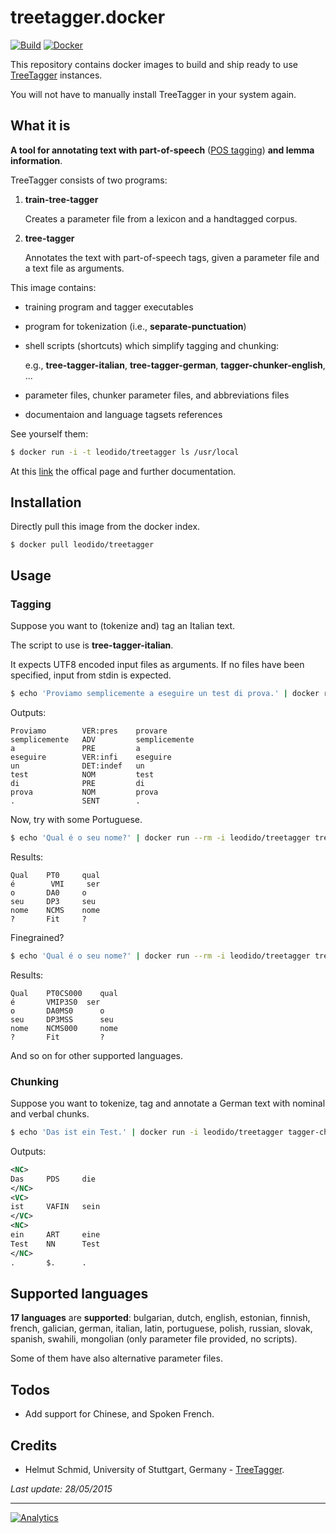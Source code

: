 treetagger.docker
=================

[![Build](https://circleci.com/gh/leodido/treetagger.docker/tree/master.png?style=shield)](https://circleci.com/gh/leodido/treetagger.docker) [![Docker](https://img.shields.io/badge/docker-ready-blue.svg?style=flat-square)](https://registry.hub.docker.com/u/leodido/treetagger)

This repository contains docker images to build and ship ready to use [TreeTagger](http://www.cis.uni-muenchen.de/~schmid/tools/TreeTagger/) instances.

You will not have to manually install TreeTagger in your system again.

What it is
----------

**A tool for annotating text with part-of-speech** ([POS tagging](http://en.wikipedia.org/wiki/Part-of-speech_tagging)) **and lemma information**.

TreeTagger consists of two programs:

1. **train-tree-tagger**

    Creates a parameter file from a lexicon and a handtagged corpus. 
    
2. **tree-tagger**

    Annotates the text with part-of-speech tags, given a parameter file and a text file as arguments.

This image contains:

- training program and tagger executables      

- program for tokenization (i.e., **separate-punctuation**)

- shell scripts (shortcuts) which simplify tagging and chunking:

    e.g., **tree-tagger-italian**, **tree-tagger-german**, **tagger-chunker-english**, ...
    
- parameter files, chunker parameter files, and abbreviations files

- documentaion and language tagsets references

See yourself them:

```bash
$ docker run -i -t leodido/treetagger ls /usr/local
```

At this [link](http://www.cis.uni-muenchen.de/~schmid/tools/TreeTagger) the offical page and further documentation.

Installation
------------

Directly pull this image from the docker index.

```
$ docker pull leodido/treetagger
```

Usage
-----

### Tagging

Suppose you want to (tokenize and) tag an Italian text.

The script to use is **tree-tagger-italian**.

It expects UTF8 encoded input files as arguments. If no files have been specified, input from stdin is expected.

```bash
$ echo 'Proviamo semplicemente a eseguire un test di prova.' | docker run --rm -i leodido/treetagger tree-tagger-italian
```

Outputs:

```
Proviamo	    VER:pres	provare
semplicemente	ADV	        semplicemente
a	            PRE	        a
eseguire	    VER:infi	eseguire
un	            DET:indef	un
test	        NOM	        test
di	            PRE	        di
prova	        NOM	        prova
.	            SENT	    .
```

Now, try with some Portuguese.

```bash
$ echo 'Qual é o seu nome?' | docker run --rm -i leodido/treetagger tree-tagger-portuguese
```

Results:

```
Qual	PT0	    qual
é	     VMI	 ser
o	    DA0	    o
seu	    DP3	    seu
nome	NCMS	nome
?	    Fit	    ?
```

Finegrained?

```bash
$ echo 'Qual é o seu nome?' | docker run --rm -i leodido/treetagger tree-tagger-portuguese-finegrained
```

Results:

```
Qual	PT0CS000	qual
é       VMIP3S0	 ser
o	    DA0MS0	    o
seu	    DP3MSS	    seu
nome	NCMS000	    nome
?	    Fit	        ?
```

And so on for other supported languages.


### Chunking

Suppose you want to tokenize, tag and annotate a German text with nominal and verbal chunks.

```bash
$ echo 'Das ist ein Test.' | docker run -i leodido/treetagger tagger-chunker-german
```

Outputs:

```xml
<NC>
Das	    PDS	    die
</NC>
<VC>
ist	    VAFIN	sein
</VC>
<NC>
ein	    ART	    eine
Test	NN	    Test
</NC>
.	    $.	    .
```

Supported languages
-------------------

**17 languages** are **supported**: bulgarian, dutch, english, estonian, finnish, french, galician, german, italian, latin, portuguese, polish, russian, slovak, spanish, swahili, mongolian (only parameter file provided, no scripts).

Some of them have also alternative parameter files. 

Todos
-----

- Add support for Chinese, and Spoken French.

Credits
-------

- Helmut Schmid, University of Stuttgart, Germany - [TreeTagger](http://www.cis.uni-muenchen.de/~schmid/tools/TreeTagger).

_Last update: 28/05/2015_

---

[![Analytics](https://ga-beacon.appspot.com/UA-49657176-1/treetagger.docker)](https://github.com/igrigorik/ga-beacon)
